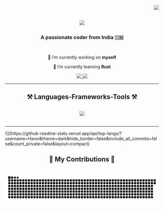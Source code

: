 <img align="right" src="https://visitcount.itsvg.in/api?id=Havoi&icon=0&color=6"/>




<h1 align="center">
    <img src="https://readme-typing-svg.herokuapp.com/?font=Montserrat&size=35&center=true&vCenter=true&width=500&height=70&duration=3500&lines=Hi+There!+👋;+I'm+Shaurya+Gupta+!;" />
</h1>

<h3 align="center">A passionate coder from India 🇮🇳</h3>

<br/>

<div align="center">

🔭 I’m currently working on **myself**

🌱 I’m currently learning **Rust**

</div>

<div align="center"> 
  <a href="mailto:pedro.sales.crackjee2k24@gmail.com">
    <img src="https://img.shields.io/badge/Gmail-595959?style=for-the-badge&logo=gmail&logoColor=red" />
  </a>
  
  <a href="https://linkedin.com/in/anirudh-goel-045a82310" target="_blank">
    <img src="https://img.shields.io/badge/LinkedIn-0077B5?style=for-the-badge&logo=linkedin&logoColor=white" target="_blank" />
  </a>
  
</div>

 <hr/>
 
<h2 align="center">⚒️ Languages-Frameworks-Tools ⚒️</h2>
<br/>
<div align="center">
    <img src="https://skillicons.dev/icons?i=c,cpp,rust,python,golang,vscode,github,git" />
</div>

<br/>
<hr/>
![](https://github-readme-stats.vercel.app/api/top-langs/?username=Havoi&theme=dark&hide_border=false&include_all_commits=false&count_private=false&layout=compact)

<div align="center">
  <h2>🐍 My Contributions 🐍</h2>
  <br>
  <img alt="snake eating my contributions" src="https://raw.githubusercontent.com/kyoto-max/kyoto-max/output/github-contribution-grid-snake.svg" />
  
  <br/><br/><br/>
</div>
